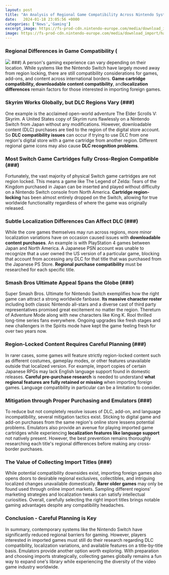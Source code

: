 ```yaml
---
layout: post
title: "An Analysis of Regional Game Compatibility Across Nintendo Systems"
date:   2024-01-18 23:05:56 +0000
categories: ['News','Gaming']
excerpt_image: https://fs-prod-cdn.nintendo-europe.com/media/download_import/hac_ss_software_menu_options.jpg
image: https://fs-prod-cdn.nintendo-europe.com/media/download_import/hac_ss_software_menu_options.jpg
---
```


### Regional Differences in Game Compatibility (
![](https://fs-prod-cdn.nintendo-europe.com/media/download_import/hac_ss_software_menu_options.jpg)
###) 
A person's gaming experience can vary depending on their location. While systems like the Nintendo Switch have largely moved away from region locking, there are still compatibility considerations for games, add-ons, and content across international borders. **Game cartridge compatibility, downloadable content compatibility**, and**localization differences** remain factors for those interested in importing foreign games. 
### Skyrim Works Globally, but DLC Regions Vary (###)
One example is the acclaimed open-world adventure The Elder Scrolls V: Skyrim. A United States copy of Skyrim runs flawlessly on a Nintendo Switch from Japan without any modifications. However, downloadable content (DLC) purchases are tied to the region of the digital store account. So **DLC compatibility issues** can occur if trying to use DLC from one region's digital store with a game cartridge from another region. Different regional game icons may also cause **DLC recognition problems**. 
### Most Switch Game Cartridges fully Cross-Region Compatible (###) 
Fortunately, the vast majority of physical Switch game cartridges are not region locked. This means a game like The Legend of Zelda: Tears of the Kingdom purchased in Japan can be inserted and played without difficulty on a Nintendo Switch console from North America. **Cartridge region-locking** has been almost entirely dropped on the Switch, allowing for true worldwide functionality regardless of where the game was originally released.
### Subtle Localization Differences Can Affect DLC (###) 
While the core games themselves may run across regions, more minor localization variations have on occasion caused issues with **downloadable content purchases**. An example is with PlayStation 4 games between Japan and North America. A Japanese PSN account was unable to recognize that a user owned the US version of a particular game, blocking that account from accessing any DLC for that title that was purchased from the Japanese PS Store. **Regional purchase compatibility** must be researched for each specific title. 
### Smash Bros Ultimate Appeal Spans the Globe (###)
Super Smash Bros. Ultimate for Nintendo Switch exemplifies how the right game can attract a strong worldwide fanbase. **Its massive character roster** including both classic Nintendo all-stars and a diverse cast of third party representatives promised great excitement no matter the region. Thereturn of Adventure Mode along with new characters like King K. Rool thrilled long-time series fans everywhere. Ongoing upgrades like fresh stages and new challengers in the Spirits mode have kept the game feeling fresh for over two years now.
### Region-Locked Content Requires Careful Planning (###) 
In rarer cases, some games will feature strictly region-locked content such as different costumes, gameplay modes, or other features unavailable outside that localized version. For example, import copies of certain Japanese RPGs may lack English language support found in domestic releases. **Careful pre-purchase research** is needed to understand **what regional features are fully retained or missing** when importing foreign games. Language compatibility in particular can be a limitation to consider. 
### Mitigation through Proper Purchasing and Emulators (###)  
To reduce but not completely resolve issues of DLC, add-on, and language incompatibility, several mitigation tactics exist. Sticking to digital game and add-on purchases from the same region's online store lessens potential problems. Emulators also provide an avenue for playing imported game cartridges while experiencing **localization features like language support** not natively present. However, the best prevention remains thoroughly researching each title's regional differences before making any cross-border purchases.
### The Value of Collecting Import Titles (###)
While potential compatibility downsides exist, importing foreign games also opens doors to desirable regional exclusives, collectibles, and intriguing localized changes unavailable domestically. **Rarer older games** may only be found used through online import markets. Sampling different regions' marketing strategies and localization tweaks can satisfy intellectual curiosities. Overall, carefully selecting the right import titles brings notable gaming advantages despite any compatibility headaches.
### Conclusion - Careful Planning is Key
In summary, contemporary systems like the Nintendo Switch have significantly reduced regional barriers for gaming. However, players interested in imported games must still do their research regarding DLC compatibility, localization variations, and available features on a title-by-title basis. Emulators provide another option worth exploring. With preparation and choosing imports strategically, collecting games globally remains a fun way to expand one's library while experiencing the diversity of the video game industry worldwide.